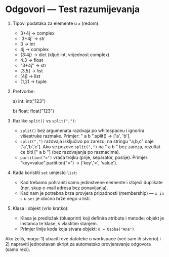 # Odgovori — Test razumijevanja

1) Tipovi podataka za elemente u `x` (redom):

   - 3+4j -> complex
   - '3+4j' -> str
   - 3 -> int
   - 4j -> complex
   - {3:4j} -> dict (ključ int, vrijednost complex)
   - 4.3 -> float
   - "3+4j" -> str
   - [3,5] -> list
   - [4j] -> list
   - (1,2) -> tuple

2) Pretvorbe:

   a) int: int("123")

   b) float: float("123")

3) Razlike `split()` vs `split(",")`:

   - `split()` bez argumenata razdvaja po whitespaceu i ignorira višestruke razmake. Primjer: "  a  b  ".split() -> ['a', 'b'].
   - `split(",")` razdvaja isključivo po zarezu; na stringu "a,b,c" daje ['a','b','c']. Ako se pozove `split(",")` na "  a  b  " bez zareza, rezultat će biti ["  a  b  "] (bez razdvajanja po razmacima).
   - `partition("=")` vraća trojku (prije, separator, poslije). Primjer: "key=value".partition("=") -> ('key','=', 'value').

4) Kada koristiti `set` umjesto `list`:

   - Kad trebamo pohraniti samo jedinstvene elemente i izbjeći duplikate (npr. skup e-mail adresa bez ponavljanja).
   - Kad nam je potrebna brza provjera pripadnosti (membership) — `x in s` u `set` je obično brže nego u listi.

5) Klasa i objekt (vrlo kratko):

   - Klasa je predložak (blueprint) koji definira atribute i metode; objekt je instanca te klase, s vlastitim stanjem.
   - Primjer linije koda koja stvara objekt: `o = Osoba("Ana")`


Ako želiš, mogu: 1) ubaciti ove datoteke u workspace (već sam ih stvorio) i 2) napraviti jednostavan skript za automatsko provjeravanje odgovora (samo reci).